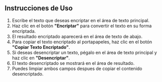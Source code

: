 <h2>Instrucciones de Uso</h2>
  <ol>
      <li>Escribe el texto que deseas encriptar en el área de texto principal.</li>
      <li>Haz clic en el botón <strong>"Encriptar"</strong> para convertir el texto en su forma encriptada.</li>
      <li>El resultado encriptado aparecerá en el área de texto de abajo.</li>
      <li>Para copiar el texto encriptado al portapapeles, haz clic en el botón <strong>"Copiar Texto Encriptado"</strong>.</li>
      <li>Si deseas desencriptar un texto, pégalo en el área de texto principal y haz clic en <strong>"Desencriptar"</strong>.</li>
      <li>El texto desencriptado se mostrará en el área de resultado.</li>
      <li>Puedes limpiar ambos campos despues de copiar el contenido desencriptado.</li>
  </ol>
